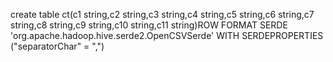 create table ct(c1 string,c2 string,c3 string,c4 string,c5 string,c6 string,c7 string,c8 string,c9 string,c10 string,c11 string)ROW FORMAT SERDE 'org.apache.hadoop.hive.serde2.OpenCSVSerde'
WITH SERDEPROPERTIES ("separatorChar" = ",")  
